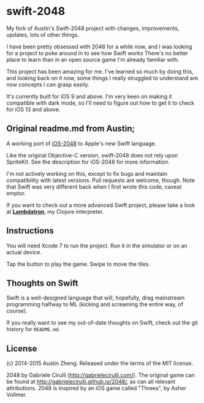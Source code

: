 swift-2048
==========
My fork of Austin's Swift-2048 project with changes, improvements, updates, lots of other things.

I have been pretty obsessed with 2048 for a while now, and I was looking for a project to poke around in to see how Swift works There's no better place to learn than in an open source game I'm already familiar with.

This project has been amazing for me. I've learned so much by doing this, and looking back on it now, some things I really struggled to understand are now concepts I can grasp easily.

It's currently built for iOS 9 and above. I'm very keen on making it compatible with dark mode, so I'll need to figure out how to get it to check for iOS 13 and above.

Original readme.md from Austin;
------------

A working port of [iOS-2048](https://github.com/austinzheng/iOS-2048) to Apple's new Swift language.

Like the original Objective-C version, swift-2048 does not rely upon SpriteKit. See the description for iOS-2048 for more information.

I'm not actively working on this, except to fix bugs and maintain compatibility with latest versions. Pull requests are welcome, though. Note that Swift was very different back when I first wrote this code, caveat emptor.


If you want to check out a more advanced Swift project, please take a look at **[Lambdatron](https://github.com/austinzheng/Lambdatron)**, my Clojure interpreter.

Instructions
------------

You will need Xcode 7 to run the project. Run it in the simulator or on an actual device.

Tap the button to play the game. Swipe to move the tiles.

Thoughts on Swift
-----------------

Swift is a well-designed language that will, hopefully, drag mainstream programming halfway to ML (kicking and screaming the entire way, of course).

If you really want to see my out-of-date thoughts on Swift, check out the git history for `README.md`.

License
-------
(c) 2014-2015 Austin Zheng. Released under the terms of the MIT license.

2048 by Gabriele Cirulli (http://gabrielecirulli.com/). The original game can be found at http://gabrielecirulli.github.io/2048/, as can all relevant attributions. 2048 is inspired by an iOS game called "Threes", by Asher Vollmer.
